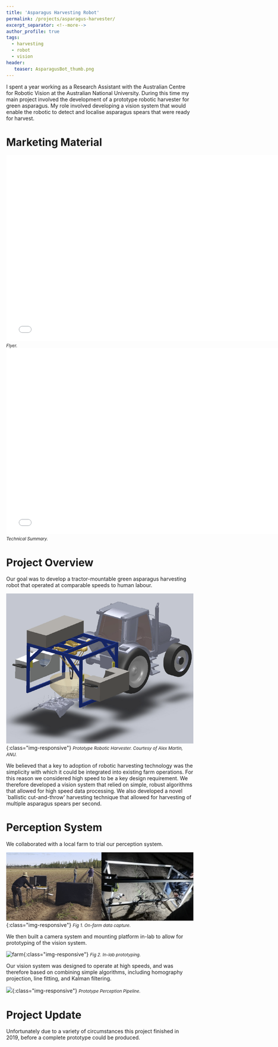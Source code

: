 ```yaml
---
title: 'Asparagus Harvesting Robot'
permalink: /projects/asparagus-harvester/
excerpt_separator: <!--more-->
author_profile: true
tags:
  - harvesting
  - robot
  - vision
header:
   teaser: AsparagusBot_thumb.png
---
```


I spent a year working as a Research Assistant with the Australian Centre for Robotic Vision at the Australian National University.
During this time my main project involved the development of a prototype robotic harvester for green asparagus.
My role involved developing a vision system that would enable the robotic to detect and localise asparagus spears that were ready for harvest.

<!--more-->

# Marketing Material

<iframe src="/files/Flyer_RoboticHarvesting.pdf" width="150%" height="500" frameborder="no" border="0" marginwidth="0" marginheight="0"></iframe>
<small><i>Flyer.</i></small>

<iframe src="/files/TechSummary_RoboticHarvesting.pdf" width="150%" height="500" frameborder="no" border="0" marginwidth="0" marginheight="0"></iframe>
<small><i>Technical Summary.</i></small>


# Project Overview
Our goal was to develop a tractor-mountable green asparagus harvesting robot that operated at comparable speeds to human labour.

![](/images/AsparagusBot.png){:class="img-responsive"}
<small><i>Prototype Robotic Harvester. Courtesy of Alex Martin, ANU.</i></small>

We believed that a key to adoption of robotic harvesting technology was the simplicity with which it could be integrated into existing farm operations.
For this reason we considered high speed to be a key design requirement.
We therefore developed a vision system that relied on simple, robust algorithms that allowed for high speed data processing.
We also developed a novel `ballistic cut-and-throw' harvesting technique that allowed for harvesting of multiple asparagus spears per second. 



# Perception System

We collaborated with a local farm to trial our perception system.

![farm](/images/farm.png){:class="img-responsive"} 
<small><i>Fig 1. On-farm data capture.</i></small>

We then built a camera system and mounting platform in-lab to allow for prototyping of the vision system.

![farm](/images/inlab.jpg){:class="img-responsive"} 
<small><i>Fig 2. In-lab prototyping.</i></small>

Our vision system was designed to operate at high speeds, and was therefore based on combining simple algorithms, including homography projection, line fitting, and Kalman filtering. 

![](/images/initialPipeline.svg){:class="img-responsive"}
<small><i>Prototype Perception Pipeline.</i></small>

# Project Update
Unfortunately due to a variety of circumstances this project finished in 2019, before a complete prototype could be produced.
